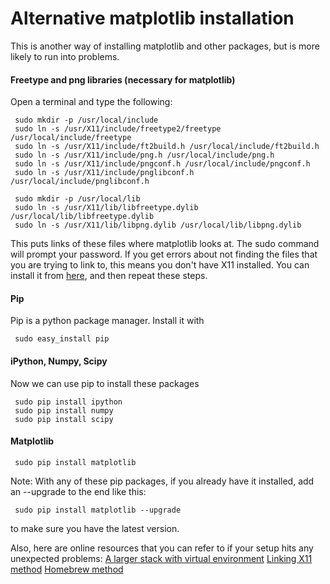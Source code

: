 Alternative matplotlib installation
===================================


This is another way of installing matplotlib and other packages, but
is more likely to run into problems.


#### Freetype and png libraries (necessary for matplotlib)

Open a terminal and type the following:

     sudo mkdir -p /usr/local/include
     sudo ln -s /usr/X11/include/freetype2/freetype /usr/local/include/freetype
     sudo ln -s /usr/X11/include/ft2build.h /usr/local/include/ft2build.h
     sudo ln -s /usr/X11/include/png.h /usr/local/include/png.h
     sudo ln -s /usr/X11/include/pngconf.h /usr/local/include/pngconf.h
     sudo ln -s /usr/X11/include/pnglibconf.h /usr/local/include/pnglibconf.h

     sudo mkdir -p /usr/local/lib
     sudo ln -s /usr/X11/lib/libfreetype.dylib /usr/local/lib/libfreetype.dylib
     sudo ln -s /usr/X11/lib/libpng.dylib /usr/local/lib/libpng.dylib

This puts links of these files where matplotlib looks at.
The sudo command will prompt your password.
If you get errors about not finding the files that you are trying to
link to, this means you don't have X11 installed. You can install it
from [here](http://xquartz.macosforge.org/landing/), and then repeat
these steps.


#### Pip

Pip is a python package manager. Install it with

     sudo easy_install pip


#### iPython, Numpy, Scipy

Now we can use pip to install these packages

     sudo pip install ipython
     sudo pip install numpy
     sudo pip install scipy

#### Matplotlib

     sudo pip install matplotlib

Note: With any of these pip packages, if you already have it
installed, add an --upgrade to the end like this:

     sudo pip install matplotlib --upgrade

to make sure you have the latest version.

Also, here are online resources that you can refer to if your setup
hits any unexpected problems:
[A larger stack with virtual environment](http://www.tapir.caltech.edu/~dtsang/python.html)
[Linking X11 method](https://github.com/rueckstiess/mtools/wiki/matplotlib-Installation-Guide)
[Homebrew method](http://penandpants.com/2012/02/24/install-python/)

